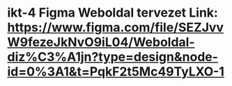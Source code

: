 # ikt-4 Figma Weboldal tervezet Link: https://www.figma.com/file/SEZJvvW9fezeJkNvO9iL04/Weboldal-diz%C3%A1jn?type=design&node-id=0%3A1&t=PqkF2t5Mc49TyLXO-1
